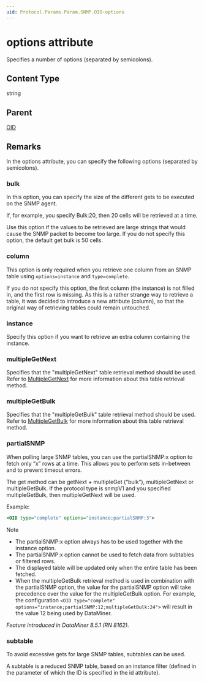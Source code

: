 ```yaml
---
uid: Protocol.Params.Param.SNMP.OID-options
---
```


# options attribute

Specifies a number of options (separated by semicolons).

## Content Type

string

## Parent

[OID](xref:Protocol.Params.Param.SNMP.OID)

## Remarks

In the options attribute, you can specify the following options (separated by semicolons).

### bulk

In this option, you can specify the size of the different gets to be executed on the SNMP agent.

If, for example, you specify Bulk:20, then 20 cells will be retrieved at a time.

Use this option if the values to be retrieved are large strings that would cause the SNMP packet to become too large. If you do not specify this option, the default get bulk is 50 cells.

### column

This option is only required when you retrieve one column from an SNMP table using `options=instance` and `type=complete`.

If you do not specify this option, the first column (the instance) is not filled in, and the first row is missing. As this is a rather strange way to retrieve a table, it was decided to introduce a new attribute (column), so that the original way of retrieving tables could remain untouched.

### instance

Specify this option if you want to retrieve an extra column containing the instance.

### multipleGetNext

Specifies that the "multipleGetNext" table retrieval method should be used. Refer to [MultipleGetNext](xref:ConnectionsSnmpRetrievingTables#multiplegetnext) for more information about this table retrieval method.

### multipleGetBulk

Specifies that the "multipleGetBulk" table retrieval method should be used. Refer to [MultipleGetBulk](xref:ConnectionsSnmpRetrievingTables#multiplegetbulk) for more information about this table retrieval method.

### partialSNMP

When polling large SNMP tables, you can use the partialSNMP:x option to fetch only “x” rows at a time. This allows you to perform sets in-between and to prevent timeout errors.

The get method can be getNext + multipleGet (“bulk”), multipleGetNext or multipleGetBulk. If the protocol type is snmpV1 and you specified multipleGetBulk, then multipleGetNext will be used.

Example:

```xml
<OID type="complete" options="instance;partialSNMP:3">
```

> [!NOTE]
>
> - The partialSNMP:x option always has to be used together with the instance option.
> - The partialSNMP:x option cannot be used to fetch data from subtables or filtered rows.
> - The displayed table will be updated only when the entire table has been fetched.
> - When the multipleGetBulk retrieval method is used in combination with the partialSNMP option, the value for the partialSNMP option will take precedence over the value for the multipleGetBulk option. For example, the configuration `<OID type="complete" options="instance;partialSNMP:12;multipleGetBulk:24">` will result in the value 12 being used by DataMiner.

*Feature introduced in DataMiner 8.5.1 (RN 8162).*

### subtable

To avoid excessive gets for large SNMP tables, subtables can be used.

A subtable is a reduced SNMP table, based on an instance filter (defined in the parameter of which the ID is specified in the id attribute).
